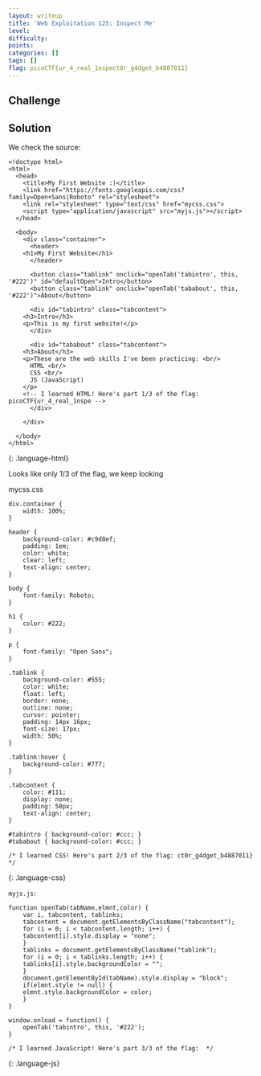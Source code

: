 ```yaml
---
layout: writeup
title: 'Web Exploitation 125: Inspect Me'
level: 
difficulty: 
points: 
categories: []
tags: []
flag: picoCTF{ur_4_real_1nspect0r_g4dget_b4887011}
---
```

## Challenge

## Solution

We check the source:

    <!doctype html>
    <html>
      <head>
        <title>My First Website :)</title>
        <link href="https://fonts.googleapis.com/css?family=Open+Sans|Roboto" rel="stylesheet">
        <link rel="stylesheet" type="text/css" href="mycss.css">
        <script type="application/javascript" src="myjs.js"></script>
      </head>
    
      <body>
        <div class="container">
          <header>
    	<h1>My First Website</h1>
          </header>
    
          <button class="tablink" onclick="openTab('tabintro', this, '#222')" id="defaultOpen">Intro</button>
          <button class="tablink" onclick="openTab('tababout', this, '#222')">About</button>
    
          <div id="tabintro" class="tabcontent">
    	<h3>Intro</h3>
    	<p>This is my first website!</p>
          </div>
    
          <div id="tababout" class="tabcontent">
    	<h3>About</h3>
    	<p>These are the web skills I've been practicing: <br/>
    	  HTML <br/>
    	  CSS <br/>
    	  JS (JavaScript)
    	</p>
    	<!-- I learned HTML! Here's part 1/3 of the flag: picoCTF{ur_4_real_1nspe -->
          </div>
    
        </div>
    
      </body>
    </html>
{: .language-html}

Looks like only 1/3 of the flag, we keep looking

mycss.css

    div.container {
        width: 100%;
    }
    
    header {
        background-color: #c9d8ef;
        padding: 1em;
        color: white;
        clear: left;
        text-align: center;
    }
    
    body {
        font-family: Roboto;
    }
    
    h1 {
        color: #222;
    }
    
    p {
        font-family: "Open Sans";
    }
    
    .tablink {
        background-color: #555;
        color: white;
        float: left;
        border: none;
        outline: none;
        cursor: pointer;
        padding: 14px 16px;
        font-size: 17px;
        width: 50%;
    }
    
    .tablink:hover {
        background-color: #777;
    }
    
    .tabcontent {
        color: #111;
        display: none;
        padding: 50px;
        text-align: center;
    }
    
    #tabintro { background-color: #ccc; }
    #tababout { background-color: #ccc; }
    
    /* I learned CSS! Here's part 2/3 of the flag: ct0r_g4dget_b4887011} */
{: .language-css}

`myjs.js`:

    function openTab(tabName,elmnt,color) {
        var i, tabcontent, tablinks;
        tabcontent = document.getElementsByClassName("tabcontent");
        for (i = 0; i < tabcontent.length; i++) {
    	tabcontent[i].style.display = "none";
        }
        tablinks = document.getElementsByClassName("tablink");
        for (i = 0; i < tablinks.length; i++) {
    	tablinks[i].style.backgroundColor = "";
        }
        document.getElementById(tabName).style.display = "block";
        if(elmnt.style != null) {
    	elmnt.style.backgroundColor = color;
        }
    }
    
    window.onload = function() {
        openTab('tabintro', this, '#222');
    }
    
    /* I learned JavaScript! Here's part 3/3 of the flag:  */
{: .language-js}

